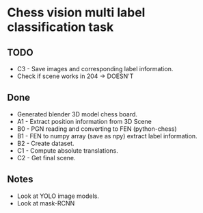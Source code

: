 # Chess vision multi label classification task

## TODO
* C3 - Save images and corresponding label information.
* Check  if scene works in 204 -> DOESN'T

## Done
* Generated blender 3D model chess board.
* A1 - Extract position information from 3D Scene
* B0 - PGN reading and converting to FEN (python-chess)
* B1 - FEN to numpy array (save as npy) extract label information.
* B2 - Create dataset.
* C1 - Compute absolute translations.
* C2 - Get final scene.

## Notes
* Look at YOLO image models.
* Look at mask-RCNN
